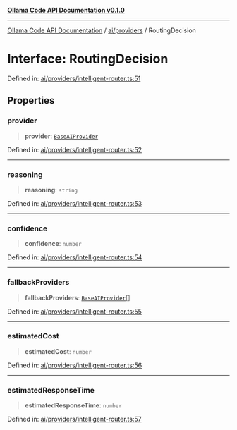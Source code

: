 [**Ollama Code API Documentation v0.1.0**](../../../README.md)

***

[Ollama Code API Documentation](../../../modules.md) / [ai/providers](../README.md) / RoutingDecision

# Interface: RoutingDecision

Defined in: [ai/providers/intelligent-router.ts:51](https://github.com/erichchampion/ollama-code/blob/affe7d5f274db61281678933960f6b13bf0d7a5f/ollama-code/src/ai/providers/intelligent-router.ts#L51)

## Properties

### provider

> **provider**: [`BaseAIProvider`](../classes/BaseAIProvider.md)

Defined in: [ai/providers/intelligent-router.ts:52](https://github.com/erichchampion/ollama-code/blob/affe7d5f274db61281678933960f6b13bf0d7a5f/ollama-code/src/ai/providers/intelligent-router.ts#L52)

***

### reasoning

> **reasoning**: `string`

Defined in: [ai/providers/intelligent-router.ts:53](https://github.com/erichchampion/ollama-code/blob/affe7d5f274db61281678933960f6b13bf0d7a5f/ollama-code/src/ai/providers/intelligent-router.ts#L53)

***

### confidence

> **confidence**: `number`

Defined in: [ai/providers/intelligent-router.ts:54](https://github.com/erichchampion/ollama-code/blob/affe7d5f274db61281678933960f6b13bf0d7a5f/ollama-code/src/ai/providers/intelligent-router.ts#L54)

***

### fallbackProviders

> **fallbackProviders**: [`BaseAIProvider`](../classes/BaseAIProvider.md)[]

Defined in: [ai/providers/intelligent-router.ts:55](https://github.com/erichchampion/ollama-code/blob/affe7d5f274db61281678933960f6b13bf0d7a5f/ollama-code/src/ai/providers/intelligent-router.ts#L55)

***

### estimatedCost

> **estimatedCost**: `number`

Defined in: [ai/providers/intelligent-router.ts:56](https://github.com/erichchampion/ollama-code/blob/affe7d5f274db61281678933960f6b13bf0d7a5f/ollama-code/src/ai/providers/intelligent-router.ts#L56)

***

### estimatedResponseTime

> **estimatedResponseTime**: `number`

Defined in: [ai/providers/intelligent-router.ts:57](https://github.com/erichchampion/ollama-code/blob/affe7d5f274db61281678933960f6b13bf0d7a5f/ollama-code/src/ai/providers/intelligent-router.ts#L57)

